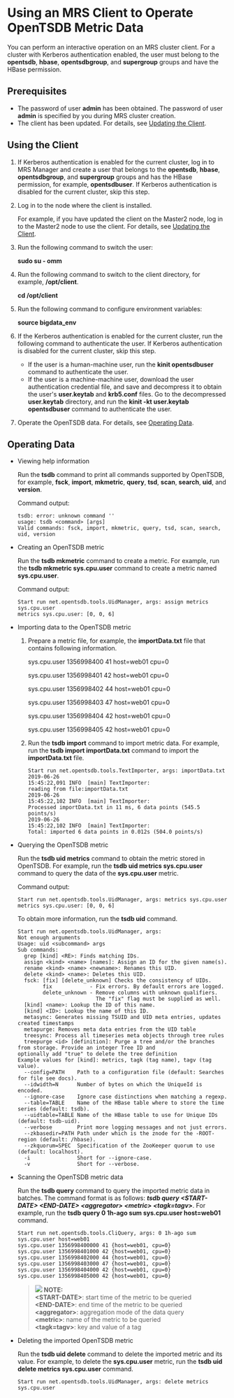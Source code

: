 # Using an MRS Client to Operate OpenTSDB Metric Data<a name="EN-US_TOPIC_0221415085"></a>

You can perform an interactive operation on an MRS cluster client. For a cluster with Kerberos authentication enabled, the user must belong to the  **opentsdb**,  **hbase**,  **opentsdbgroup**, and  **supergroup**  groups and have the HBase permission.

## Prerequisites<a name="section482010192610"></a>

-   The password of user  **admin**  has been obtained. The password of user  **admin**  is specified by you during MRS cluster creation.
-   The client has been updated. For details, see  [Updating the Client](updating-the-client.md).

## Using the Client<a name="section137578192714"></a>

1.  If Kerberos authentication is enabled for the current cluster, log in to MRS Manager and create a user that belongs to the  **opentsdb**,  **hbase**,  **opentsdbgroup**, and  **supergroup**  groups and has the HBase permission, for example,  **opentsdbuser**. If Kerberos authentication is disabled for the current cluster, skip this step.
2.  Log in to the node where the client is installed.

    For example, if you have updated the client on the Master2 node, log in to the Master2 node to use the client. For details, see  [Updating the Client](updating-the-client.md).

3.  Run the following command to switch the user:

    **sudo su - omm**

4.  Run the following command to switch to the client directory, for example,  **/opt/client**.

    **cd /opt/client**

5.  Run the following command to configure environment variables:

    **source bigdata\_env**

6.  If the Kerberos authentication is enabled for the current cluster, run the following command to authenticate the user. If Kerberos authentication is disabled for the current cluster, skip this step.
    -   If the user is a human-machine user, run the  **kinit opentsdbuser**  command to authenticate the user.
    -   If the user is a machine-machine user, download the user authentication credential file, and save and decompress it to obtain the user's  **user.keytab**  and  **krb5.conf**  files. Go to the decompressed  **user.keytab**  directory, and run the  **kinit -kt user.keytab opentsdbuser**  command to authenticate the user.

7.  Operate the OpenTSDB data. For details, see  [Operating Data](#section46629451460).

## Operating Data<a name="section46629451460"></a>

-   Viewing help information

    Run the  **tsdb**  command to print all commands supported by OpenTSDB, for example,  **fsck**,  **import**,  **mkmetric**,  **query**,  **tsd**,  **scan**,  **search**,  **uid**, and  **version**.

    Command output:

    ```
    tsdb: error: unknown command ''
    usage: tsdb <command> [args]
    Valid commands: fsck, import, mkmetric, query, tsd, scan, search, uid, version
    ```

-   Creating an OpenTSDB metric

    Run the  **tsdb mkmetric**  command to create a metric. For example, run the  **tsdb mkmetric sys.cpu.user**  command to create a metric named  **sys.cpu.user**.

    Command output:

    ```
    Start run net.opentsdb.tools.UidManager, args: assign metrics sys.cpu.user
    metrics sys.cpu.user: [0, 0, 6]
    ```

-   Importing data to the OpenTSDB metric
    1.  Prepare a metric file, for example, the  **importData.txt**  file that contains following information.

        sys.cpu.user 1356998400 41 host=web01 cpu=0

        sys.cpu.user 1356998401 42 host=web01 cpu=0

        sys.cpu.user 1356998402 44 host=web01 cpu=0

        sys.cpu.user 1356998403 47 host=web01 cpu=0

        sys.cpu.user 1356998404 42 host=web01 cpu=0

        sys.cpu.user 1356998405 42 host=web01 cpu=0

    2.  Run the  **tsdb import**  command to import metric data. For example, run the  **tsdb import importData.txt**  command to import the  **importData.txt**  file.

        ```
        Start run net.opentsdb.tools.TextImporter, args: importData.txt
        2019-06-26
        15:45:22,091 INFO  [main] TextImporter:
        reading from file:importData.txt
        2019-06-26
        15:45:22,102 INFO  [main] TextImporter:
        Processed importData.txt in 11 ms, 6 data points (545.5 points/s)
        2019-06-26
        15:45:22,102 INFO  [main] TextImporter:
        Total: imported 6 data points in 0.012s (504.0 points/s)
        ```


-   Querying the OpenTSDB metric

    Run the  **tsdb uid metrics**  command to obtain the metric stored in OpenTSDB. For example, run the  **tsdb uid metrics sys.cpu.user**  command to query the data of the  **sys.cpu.user**  metric.

    Command output:

    ```
    Start run net.opentsdb.tools.UidManager, args: metrics sys.cpu.user
    metrics sys.cpu.user: [0, 0, 6]
    ```

    To obtain more information, run the  **tsdb uid**  command.

    ```
    Start run net.opentsdb.tools.UidManager, args:
    Not enough arguments
    Usage: uid <subcommand> args
    Sub commands:
      grep [kind] <RE>: Finds matching IDs.
      assign <kind> <name> [names]: Assign an ID for the given name(s).
      rename <kind> <name> <newname>: Renames this UID.
      delete <kind> <name>: Deletes this UID.
      fsck: [fix] [delete_unknown] Checks the consistency of UIDs.
            fix            - Fix errors. By default errors are logged.
            delete_unknown - Remove columns with unknown qualifiers.
                             The "fix" flag must be supplied as well.
      [kind] <name>: Lookup the ID of this name.
      [kind] <ID>: Lookup the name of this ID.
      metasync: Generates missing TSUID and UID meta entries, updates created timestamps
      metapurge: Removes meta data entries from the UID table
      treesync: Process all timeseries meta objects through tree rules
      treepurge <id> [definition]: Purge a tree and/or the branches from storage. Provide an integer Tree ID and                                                       optionally add "true" to delete the tree definition
    Example values for [kind]: metrics, tagk (tag name), tagv (tag value).
      --config=PATH    Path to a configuration file (default: Searches for file see docs).
      --idwidth=N      Number of bytes on which the UniqueId is encoded.
      --ignore-case    Ignore case distinctions when matching a regexp.
      --table=TABLE    Name of the HBase table where to store the time series (default: tsdb).
      --uidtable=TABLE Name of the HBase table to use for Unique IDs (default: tsdb-uid).
      --verbose        Print more logging messages and not just errors.
      --zkbasedir=PATH Path under which is the znode for the -ROOT- region (default: /hbase).
      --zkquorum=SPEC  Specification of the ZooKeeper quorum to use (default: localhost).
      -i               Short for --ignore-case.
      -v               Short for --verbose.
    ```

-   Scanning the OpenTSDB metric data

    Run the  **tsdb query**  command to query the imported metric data in batches. The command format is as follows:  **_tsdb query <START-DATE\> <END-DATE\> <aggregator\> <metric\> <tagk=tagv\>_**. For example, run the  **tsdb query 0 1h-ago sum sys.cpu.user host=web01**  command.

    ```
    Start run net.opentsdb.tools.CliQuery, args: 0 1h-ago sum sys.cpu.user host=web01
    sys.cpu.user 1356998400000 41 {host=web01, cpu=0}
    sys.cpu.user 1356998401000 42 {host=web01, cpu=0}
    sys.cpu.user 1356998402000 44 {host=web01, cpu=0}
    sys.cpu.user 1356998403000 47 {host=web01, cpu=0}
    sys.cpu.user 1356998404000 42 {host=web01, cpu=0}
    sys.cpu.user 1356998405000 42 {host=web01, cpu=0}
    ```

    >![](/images/icon-note.gif) **NOTE:**   
    >**<START-DATE\>**: start time of the metric to be queried  
    >**<END-DATE\>**: end time of the metric to be queried  
    >**<aggregator\>**: aggregation mode of the data query  
    >**<metric\>**: name of the metric to be queried  
    >**<tagk=tagv\>**: key and value of a tag  

-   Deleting the imported OpenTSDB metric

    Run the  **tsdb uid delete**  command to delete the imported metric and its value. For example, to delete the  **sys.cpu.user**  metric, run the  **tsdb uid delete metrics sys.cpu.user**  command.

    ```
    Start run net.opentsdb.tools.UidManager, args: delete metrics sys.cpu.user
    ```


